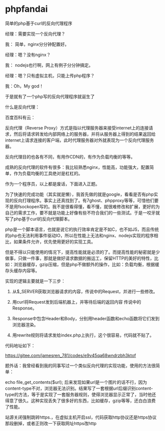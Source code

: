 # phpfandai
简单的php基于curl的反向代理程序

经理：需要实现一个反向代理？  

我：  简单，nginx分分钟配置好。      

经理：嗯？没有nginx？      

我： nodejs也行啊，网上有例子分分钟搞定。

经理：嗯？只有虚拟主机，只能上传php程序？

我：Oh，My god！

于是就有了一个php写的反向代理程序就诞生了

 

 

什么是反向代理：

百度百科有云：

反向代理（Reverse Proxy）方式是指以代理服务器来接受internet上的连接请求，然后将请求转发给内部网络上的服务器，并将从服务器上得到的结果返回给internet上请求连接的客户端，此时代理服务器对外就表现为一个反向代理服务器。

反向代理目的也各有不同，有用作CDN的，有作为负载均衡的等等。

成熟的反向代理的软件有很多：我比较熟悉nginx，性能高，功能强大，配置简单，作为负载均衡的工具绝对是杠杠的。

作为一个程序员，以上都是废话，下面进入正题。

为了快速的完成功能（其实就是懒），我首先做的就是google，看看是否有php实现的反向打理程序。事实上还真找到了。有7ghost、phpproxy等等，可惜他们要不是用fsockopen写的。我不是很看得懂，看不懂，就很难修改和扩展，更好的为自己的需求工作，要不就是功能上好像有些不符合我们的一些测试。于是一咬牙就写了php基于curl的反向代理脚本。

php是一个脚本语言，也就是说它的执行效率肯定是不如C，也不如JS，而且传统的php也无法利用事件驱动IO，所以在性能上无法和nginx、nodejs实现的程序相比，如果条件允许，优先使用更好的实现工具。

但是不得以只能使用的情况下，提高性能就是必须的了。而提高性能的秘密就是少做事，只做一件事，那就是做好请求数据的搬运工，保留HTTP的美好的特性，比如：浏览器缓存，gzip压缩，但是php不做额外的操作，比如：负载均衡，根据缓存头缓存内容等。

实现的逻辑主要就是一下三步：

1. 从$_SERVER获取浏览器请求的内容，传说中的Request，并进行一些修改。

2. 用curl将Request发到后端机器上，并等待后端的返回内容 传说中的Response。

3. Response中包含Header和Body，分别用header函数和echo函数将它们发到浏览器渲染。

4. 用rewrite规则将请求发给index.php上执行，这个很容易，代码就不贴了。

代码地址如下：

https://gitee.com/jamesren_781/codes/e9v45qa68wndrzbh3ktof

题外话：我曾经看到我的同事写过一个类似反向代理的实现功能，使用的方法很简单：

echo file_get_contents($url);
后来发现如果url是一个图片的话不行，因为content-type不对，浏览器无法识别。结果写了一套根据url后缀识别content-type的方法，等于是实现了一套服务器规则，使得浏览器显示正常了，当时他还得意了很久。这种实现丢失了很多好的东西，比如缓存，gzip等等，还白白浪费了性能。





站源关闭强制跳转https.，在虚拟主机开启ssl，代码获取http协议还是https协议那段删掉，或者正则改一下获取网址https改http
